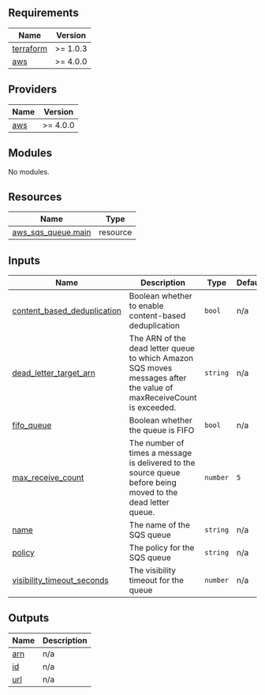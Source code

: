 <!-- BEGIN_TF_DOCS -->
## Requirements

| Name | Version |
|------|---------|
| <a name="requirement_terraform"></a> [terraform](#requirement\_terraform) | >= 1.0.3 |
| <a name="requirement_aws"></a> [aws](#requirement\_aws) | >= 4.0.0 |

## Providers

| Name | Version |
|------|---------|
| <a name="provider_aws"></a> [aws](#provider\_aws) | >= 4.0.0 |

## Modules

No modules.

## Resources

| Name | Type |
|------|------|
| [aws_sqs_queue.main](https://registry.terraform.io/providers/hashicorp/aws/latest/docs/resources/sqs_queue) | resource |

## Inputs

| Name | Description | Type | Default | Required |
|------|-------------|------|---------|:--------:|
| <a name="input_content_based_deduplication"></a> [content\_based\_deduplication](#input\_content\_based\_deduplication) | Boolean whether to enable content-based deduplication | `bool` | n/a | yes |
| <a name="input_dead_letter_target_arn"></a> [dead\_letter\_target\_arn](#input\_dead\_letter\_target\_arn) | The ARN of the dead letter queue to which Amazon SQS moves messages after the value of maxReceiveCount is exceeded. | `string` | n/a | yes |
| <a name="input_fifo_queue"></a> [fifo\_queue](#input\_fifo\_queue) | Boolean whether the queue is FIFO | `bool` | n/a | yes |
| <a name="input_max_receive_count"></a> [max\_receive\_count](#input\_max\_receive\_count) | The number of times a message is delivered to the source queue before being moved to the dead letter queue. | `number` | `5` | no |
| <a name="input_name"></a> [name](#input\_name) | The name of the SQS queue | `string` | n/a | yes |
| <a name="input_policy"></a> [policy](#input\_policy) | The policy for the SQS queue | `string` | n/a | yes |
| <a name="input_visibility_timeout_seconds"></a> [visibility\_timeout\_seconds](#input\_visibility\_timeout\_seconds) | The visibility timeout for the queue | `number` | n/a | yes |

## Outputs

| Name | Description |
|------|-------------|
| <a name="output_arn"></a> [arn](#output\_arn) | n/a |
| <a name="output_id"></a> [id](#output\_id) | n/a |
| <a name="output_url"></a> [url](#output\_url) | n/a |
<!-- END_TF_DOCS -->
